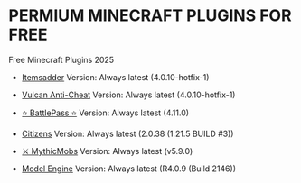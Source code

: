 # PERMIUM MINECRAFT PLUGINS FOR FREE
Free Minecraft Plugins 2025

- [Itemsadder](https://gleaks.pro/resources/itemsadder-emotes-mobs-items-armors-hud-gui-emojis-blocks-wings-hats-liquids.11/) Version: Always latest (4.0.10-hotfix-1)

- [Vulcan Anti-Cheat](https://gleaks.pro/resources/vulcan-anti-cheat-advanced-cheat-detection-1-7-1-21-4.1/) Version: Always latest (4.0.10-hotfix-1)

- [⭐ BattlePass ⭐](https://gleaks.pro/resources/1-17-1-21-1-battlepass-50-quests-with-unlimited-customisable-quests-gui-editor.3/) Version: Always latest (4.11.0)

- [Citizens](https://gleaks.pro/resources/citizens.26/) Version: Always latest (2.0.38 (1.21.5 BUILD #3))

- [⚔ MythicMobs](https://gleaks.pro/resources/mythicmobs-premium-version-the-1-custom-mob-creator.739/) Version: Always latest (v5.9.0)

- [Model Engine](https://gleaks.pro/resources/model-engine-ultimate-entity-model-manager-1-19-4-1-21-4.958/) Version: Always latest (R4.0.9 (Build 2146))

